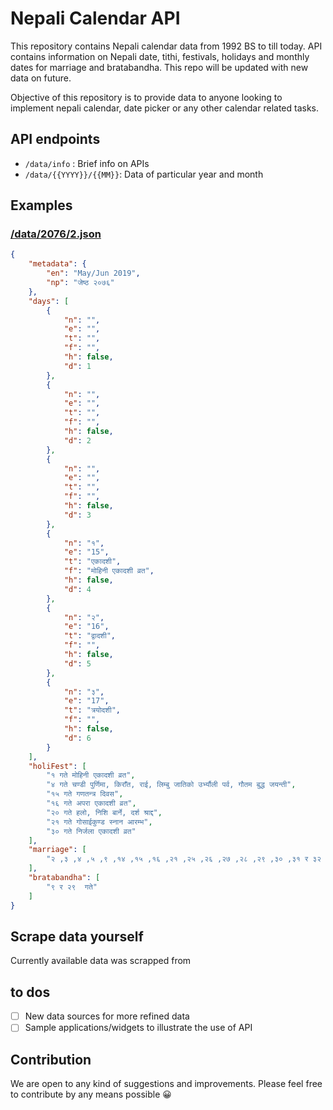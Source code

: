 # Nepali Calendar API

This repository contains Nepali calendar data from 1992 BS to till today. API contains information on Nepali date, tithi, festivals, holidays and monthly dates for marriage and bratabandha. This repo will be updated with new data on future.

Objective of this repository is to provide data to anyone looking to implement nepali calendar, date picker or any other calendar related tasks.

## API endpoints

- `/data/info` : Brief info on APIs
- `/data/{{YYYY}}/{{MM}}`: Data of particular year and month

## Examples

### [/data/2076/2.json](https://the-value-crew.github.io/nepali-calendar-api/data/2076/2.json)
```json
{
    "metadata": {
        "en": "May/Jun 2019",
        "np": "जेष्ठ २०७६"
    },
    "days": [
        {
            "n": "",
            "e": "",
            "t": "",
            "f": "",
            "h": false,
            "d": 1
        },
        {
            "n": "",
            "e": "",
            "t": "",
            "f": "",
            "h": false,
            "d": 2
        },
        {
            "n": "",
            "e": "",
            "t": "",
            "f": "",
            "h": false,
            "d": 3
        },
        {
            "n": "१",
            "e": "15",
            "t": "एकादशी",
            "f": "मोहिनी एकादशी व्रत",
            "h": false,
            "d": 4
        },
        {
            "n": "२",
            "e": "16",
            "t": "द्वादशी",
            "f": "",
            "h": false,
            "d": 5
        },
        {
            "n": "३",
            "e": "17",
            "t": "त्रयोदशी",
            "f": "",
            "h": false,
            "d": 6
        }
    ],
    "holiFest": [
        "१ गते मोहिनी एकादशी व्रत",
        "४ गते चण्डी पुर्णिमा, किराँत, राई, लिम्बु जातिको उर्भ्यौली पर्व, गौतम बुद्ध जयन्ती",
        "१५ गते गणतन्त्र दिवस",
        "१६ गते अपरा एकादशी व्रत",
        "२० गते हलो, निशि बार्ने, दर्श श्राद्द",
        "२१ गते गोसाईकुण्ड स्नान आरम्भ",
        "३० गते निर्जला एकादशी व्रत"
    ],
    "marriage": [
        "२ ,३ ,४ ,५ ,९ ,१४ ,१५ ,१६ ,२१ ,२५ ,२६ ,२७ ,२८ ,२९ ,३० ,३१ र ३२  गते"
    ],
    "bratabandha": [
        "९ र २९  गते"
    ]
}
```

## Scrape data yourself
Currently available data was scrapped from 

## to dos
- [ ] New data sources for more refined data
- [ ] Sample applications/widgets to illustrate the use of API

## Contribution
We are open to any kind of suggestions and improvements. Please feel free to contribute by any means possible 😀
